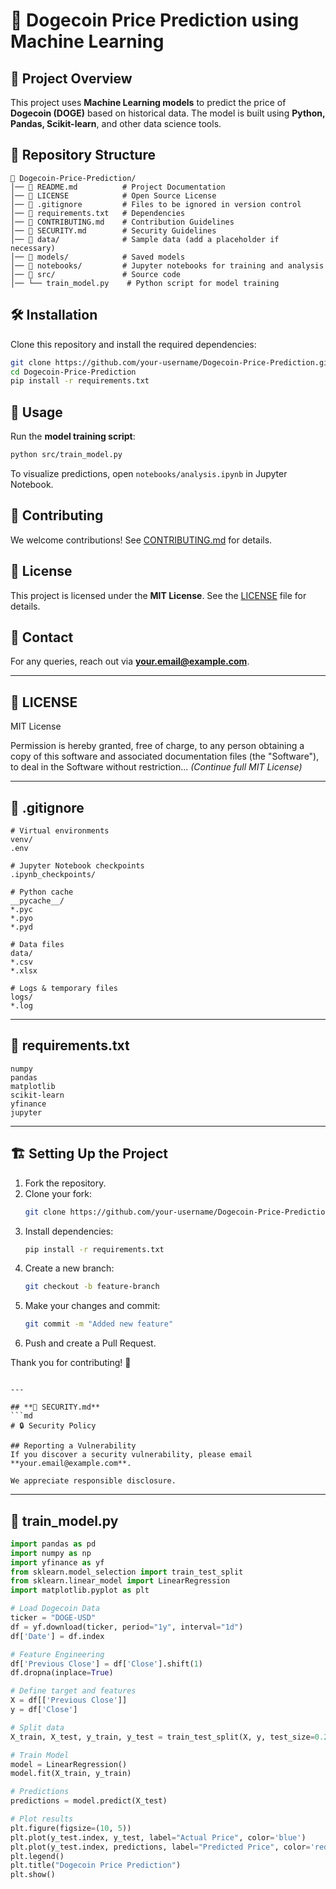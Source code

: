 # 🚀 Dogecoin Price Prediction using Machine Learning

## 📌 Project Overview
This project uses **Machine Learning models** to predict the price of **Dogecoin (DOGE)** based on historical data. The model is built using **Python, Pandas, Scikit-learn**, and other data science tools.

## 📂 Repository Structure
```
📁 Dogecoin-Price-Prediction/
│── 📜 README.md          # Project Documentation
│── 📜 LICENSE            # Open Source License
│── 📜 .gitignore         # Files to be ignored in version control
│── 📜 requirements.txt   # Dependencies
│── 📜 CONTRIBUTING.md    # Contribution Guidelines
│── 📜 SECURITY.md        # Security Guidelines
│── 📂 data/              # Sample data (add a placeholder if necessary)
│── 📂 models/            # Saved models
│── 📂 notebooks/         # Jupyter notebooks for training and analysis
│── 📂 src/               # Source code
│── └── train_model.py    # Python script for model training
```

## 🛠 Installation
Clone this repository and install the required dependencies:
```bash
git clone https://github.com/your-username/Dogecoin-Price-Prediction.git
cd Dogecoin-Price-Prediction
pip install -r requirements.txt
```

## 🚀 Usage
Run the **model training script**:
```bash
python src/train_model.py
```
To visualize predictions, open `notebooks/analysis.ipynb` in Jupyter Notebook.

## 🤝 Contributing
We welcome contributions! See [CONTRIBUTING.md](CONTRIBUTING.md) for details.

## 📜 License
This project is licensed under the **MIT License**. See the [LICENSE](LICENSE) file for details.

## 📧 Contact
For any queries, reach out via **[your.email@example.com](mailto:your.email@example.com)**.

---

## **📜 LICENSE**
MIT License

Permission is hereby granted, free of charge, to any person obtaining a copy of this software and associated documentation files (the "Software"), to deal in the Software without restriction... *(Continue full MIT License)*

---

## **📜 .gitignore**
```
# Virtual environments
venv/
.env

# Jupyter Notebook checkpoints
.ipynb_checkpoints/

# Python cache
__pycache__/
*.pyc
*.pyo
*.pyd

# Data files
data/
*.csv
*.xlsx

# Logs & temporary files
logs/
*.log
```

---

## **📜 requirements.txt**
```
numpy
pandas
matplotlib
scikit-learn
yfinance
jupyter
```

---
## 🏗 Setting Up the Project
1. Fork the repository.
2. Clone your fork:
   ```bash
   git clone https://github.com/your-username/Dogecoin-Price-Prediction.git
   ```
3. Install dependencies: 
   ```bash
   pip install -r requirements.txt
   ```
4. Create a new branch:
   ```bash
   git checkout -b feature-branch
   ```
5. Make your changes and commit:
   ```bash
   git commit -m "Added new feature"
   ```
6. Push and create a Pull Request.

Thank you for contributing! 🚀
```

---

## **📜 SECURITY.md**
```md
# 🔒 Security Policy

## Reporting a Vulnerability
If you discover a security vulnerability, please email **your.email@example.com**.

We appreciate responsible disclosure.
```

---

## **📜 train_model.py**
```python
import pandas as pd
import numpy as np
import yfinance as yf
from sklearn.model_selection import train_test_split
from sklearn.linear_model import LinearRegression
import matplotlib.pyplot as plt

# Load Dogecoin Data
ticker = "DOGE-USD"
df = yf.download(ticker, period="1y", interval="1d")
df['Date'] = df.index

# Feature Engineering
df['Previous Close'] = df['Close'].shift(1)
df.dropna(inplace=True)

# Define target and features
X = df[['Previous Close']]
y = df['Close']

# Split data
X_train, X_test, y_train, y_test = train_test_split(X, y, test_size=0.2, random_state=42)

# Train Model
model = LinearRegression()
model.fit(X_train, y_train)

# Predictions
predictions = model.predict(X_test)

# Plot results
plt.figure(figsize=(10, 5))
plt.plot(y_test.index, y_test, label="Actual Price", color='blue')
plt.plot(y_test.index, predictions, label="Predicted Price", color='red')
plt.legend()
plt.title("Dogecoin Price Prediction")
plt.show()
```
